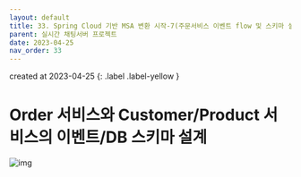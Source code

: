 ```yaml
---
layout: default
title: 33. Spring Cloud 기반 MSA 변환 시작-7(주문서비스 이벤트 flow 및 스키마 설계)
parent: 실시간 채팅서버 프로젝트
date: 2023-04-25
nav_order: 33
---
```

created at 2023-04-25
{: .label .label-yellow }

# Order 서비스와 Customer/Product 서비스의 이벤트/DB 스키마 설계

![img](../../../assets/img/msa/20.svg)
